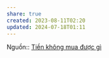 ```yaml
---
share: true
created: 2023-08-11T02:20
updated: 2024-07-18T01:11
---
```

Nguồn:: [Tiền không mua được gì](Ti%E1%BB%81n%20kh%C3%B4ng%20mua%20%C4%91%C6%B0%E1%BB%A3c%20g%C3%AC.md)
